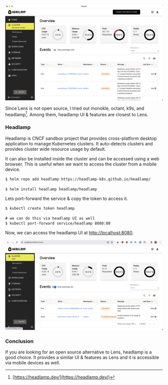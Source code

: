 <!--
.. title: Headlamp - k8s Lens open source alternative
.. slug: headlamp-k8s-lens-open-source-alternative
.. date: 2024-06-24 01:48:02 UTC+05:30
.. tags: devops, kubernetes
.. category: DevOps
.. link: 
.. description: How to log, track and view historical CPU, RAM, network and disk usage in macOS. 
.. type: text
-->

![headlamp - Open source Kubernetes Lens alternator](/images/headlamp-k8s-lens-open-source-alternative.png)

Since Lens is not open source, I tried out monokle, octant, k9s, and headlamp[^headlamp]. Among them, headlamp UI & features are closest to Lens. 

### Headlamp

Headlamp is CNCF sandbox project that provides cross-platform desktop application to manage Kubernetes clusters. It auto-detects clusters and provides cluster wide resource usage by default. 

It can also be installed inside the cluster and can be accessed using a web browser. This is useful when we want to access the cluster from a mobile device.

```shell
$ helm repo add headlamp https://headlamp-k8s.github.io/headlamp/

$ helm install headlamp headlamp/headlamp
```

Lets port-forward the service & copy the token to access it.

```shell
$ kubectl create token headlamp

# we can do this via headlamp UI as well
$ kubectl port-forward service/headlamp 8080:80
```

Now, we can access the headlamp UI at [http://localhost:8080](http://).

![headlamp - Open source Kubernetes Lens alternator](/images/headlamp-k8s-lens-open-source-alternative2.png)

### Conclusion

If you are looking for an open source alternative to Lens, headlamp is a good choice. It provides a similar UI & features as Lens and it is accessible via mobile devices as well. 


[^headlamp]: [https://headlamp.dev/](https://headlamp.dev/)
